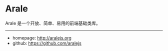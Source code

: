 # Arale

Arale 是一个开放、简单、易用的前端基础类库。

------

- homepage: <http://aralejs.org>
- github: <https://github.com/aralejs>
